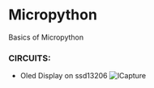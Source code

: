 
# Micropython
Basics of Micropython

### CIRCUITS:

- Oled Display on ssd13206
![lCapture](https://user-images.githubusercontent.com/67919419/176884004-0330f8a4-497d-46a4-88ef-0802d3d90599.PNG)
